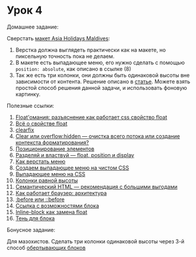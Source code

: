 ﻿# Урок 4

Домашнее задание:

Сверстать [макет Asia Holidays Maldives](/html_04/homework4.psd):

1. Верстка должна выглядеть практически как на макете, но пиксельную точность пока не делаем.
2. В макете есть выпадающее меню, его нужно сделать с помощью `position: absolute`, как описано в ссылке (8)
3. Так же есть три колонки, они должны быть одинаковой высоты вне зависимости от контента. Решение описано в [статье](http://xiper.net/collect/html-and-css-tricks/karkas-verstki/kolonki-ravnoy-visoty). Можете взять простой способ решения данной задачи, и использовать фоновую картинку.


Полезные ссылки:

1. [Float'омания: разъяснение как работает css свойство float](http://habrahabr.ru/post/136588/)
2. [Всё о свойстве float](http://www.css-tricks.ru/articles/details/AllAboutFloats)
3. [clearfix](http://xiper.net/collect/html-and-css-tricks/css-tricks/clearfix)
4. [Clear или overflow:hidden — очистка всего потока или создание контекста форматирования?](http://habrahabr.ru/post/48383/)
5. [Позиционирование элементов](http://htmlbook.ru/samlayout/blochnaya-verstka/pozitsionirovanie-elementov)
6. [Разделяй и властвуй — float, position и display](http://habrahabr.ru/post/9476/)
7. [Как верстать меню](http://xiper.net/learn/tegofenshuj/semantic-menu)
8. [Создаем выпадающее меню на чистом CSS](http://moon-blog.com.ua/%D1%81%D0%BE%D0%B7%D0%B4%D0%B0%D0%B5%D0%BC-%D0%B2%D1%8B%D0%BF%D0%B0%D0%B4%D0%B0%D1%8E%D1%89%D0%B5%D0%B5-%D0%BC%D0%B5%D0%BD%D1%8E-%D0%BD%D0%B0-%D1%87%D0%B8%D1%81%D1%82%D0%BE%D0%BC-css/)
9. [Выпадающее меню на CSS](http://www.xiper.net/collect/html-and-css-tricks/navigation/css-drop-down-menu.html)
10. [Колонки равной высоты](http://xiper.net/collect/html-and-css-tricks/karkas-verstki/kolonki-ravnoy-visoty)
11. [Семантический HTML — рекомендация с большими выгодами](http://xiper.net/learn/tegofenshuj/about-semantic)
12. [Как работает браузер: архитектура](http://xiper.net/learn/also-need-to-know/how-does-a-browser-architecture)
13. [:before или ::before](http://xiper.net/uncensored/after-before-syntax)
14. [Ссылка с возможностями блока](http://xiper.net/learn/tegofenshuj/block-link)
15. [Inline-block как замена float](http://archive.is/64g0)
16. [Тень для блока](http://xiper.net/collect/html-and-css-tricks/overclock-site/box-shadow)


Бонусное задание:

Для мазохистов. Сделать три колонки одинаковой высоты через 3-й способ [обертывающих блоков](http://xiper.net/collect/html-and-css-tricks/karkas-verstki/kolonki-ravnoy-visoty#r3)

